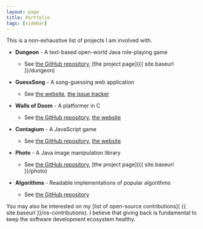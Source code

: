 ```yaml
---
layout: page
title: Portfolio
tags: [sidebar]
---
```


This is a non-exhaustive list of projects I am involved with.

+ **Dungeon** - A text-based open-world Java role-playing game
  + See [the GitHub repository](https://github.com/mafagafogigante/dungeon),
    [the project page]({{ site.baseurl }}/dungeon)

+ **GuessSong** - A song-guessing web application
  + See [the website](http://www.guesssong.com/),
    [the issue tracker](https://bitbucket.org/mafagafogigante/guesssong/issues)

+ **Walls of Doom** - A platformer in C
  + See [the GitHub repository](https://github.com/walls-of-doom/walls-of-doom),
    [the website](https://walls-of-doom.github.io/)

+ **Contagium** - A JavaScript game
  + See [the GitHub repository](https://github.com/contagium/contagium/),
    [the website](http://contagium.github.io/)

+ **Photo** - A Java image manipulation library
  + See [the GitHub repository](https://github.com/mafagafogigante/photo),
    [the project page]({{ site.baseurl }}/photo)

+ **Algorithms** - Readable implementations of popular algorithms
  + See [the GitHub repository](https://github.com/mafagafogigante/algorithms)

You may also be interested on my [list of open-source contributions](
{{ site.baseurl }}/os-contributions). I believe that giving back is fundamental
to keep the software development ecosystem healthy.
